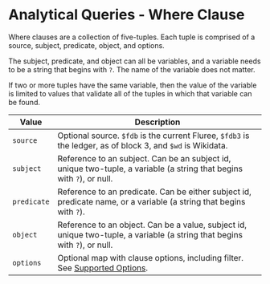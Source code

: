 # Analytical Queries - Where Clause

Where clauses are a collection of five-tuples. Each tuple is comprised of a source, subject, predicate, object, and options.

The subject, predicate, and object can all be variables, and a variable needs to be a string that begins with `?`. The name of the variable does not matter.

If two or more tuples have the same variable, then the value of the variable is limited to values that validate all of the tuples in which that variable can be found.

| Value       | Description                                                                                                                                             |
| ----------- | ------------------------------------------------------------------------------------------------------------------------------------------------------- |
| `source`    | Optional source. `$fdb` is the current Fluree, `$fdb3` is the ledger, as of block 3, and `$wd` is Wikidata.                                             |
| `subject`   | Reference to an subject. Can be an subject id, unique two-tuple, a variable (a string that begins with `?`), or null.                                   |
| `predicate` | Reference to an predicate. Can be either subject id, predicate name, or a variable (a string that begins with `?`).                                     |
| `object`    | Reference to an object. Can be a value, subject id, unique two-tuple, a variable (a string that begins with `?`), or null.                              |
| `options`   | Optional map with clause options, including filter. See [Supported Options](/overview/query/analytical_query.md#opts-key). |
